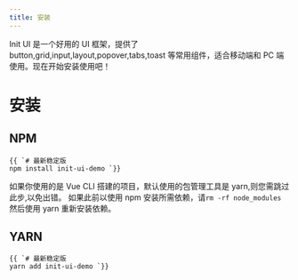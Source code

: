 ```yaml
---
title: 安装
---
```

Init UI 是一个好用的 UI 框架，提供了 button,grid,input,layout,popover,tabs,toast 等常用组件，适合移动端和 PC 端使用。现在开始安装使用吧！
# 安装
## NPM
<pre><code>{{ `# 最新稳定版
npm install init-ui-demo `}}</code></pre>
<p>如果你使用的是 Vue CLI 搭建的项目，默认使用的包管理工具是 yarn,则您需跳过此步,以免出错。
如果此前以使用 npm 安装所需依赖，请<code>rm -rf node_modules</code> 然后使用 yarn 重新安装依赖。</p>

## YARN
<pre><code>{{ `# 最新稳定版
yarn add init-ui-demo `}}</code></pre>
